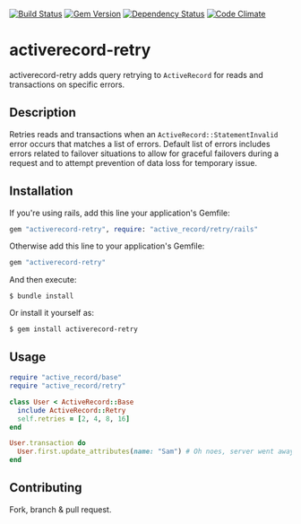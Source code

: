 [![Build Status](https://secure.travis-ci.org/samuelkadolph/activerecord-retry.png?branch=master)](http://travis-ci.org/samuelkadolph/activerecord-retry)
[![Gem Version](https://badge.fury.io/rb/activerecord-retry.png)](http://badge.fury.io/rb/activerecord-retry)
[![Dependency Status](https://gemnasium.com/samuelkadolph/activerecord-retry.png)](https://gemnasium.com/samuelkadolph/activerecord-retry)
[![Code Climate](https://codeclimate.com/github/samuelkadolph/activerecord-retry.png)](https://codeclimate.com/github/samuelkadolph/activerecord-retry)

# activerecord-retry

activerecord-retry adds query retrying to `ActiveRecord` for reads and transactions on specific errors.

## Description

Retries reads and transactions when an `ActiveRecord::StatementInvalid` error occurs that matches a list of errors. Default list
of errors includes errors related to failover situations to allow for graceful failovers during a request and to attempt
prevention of data loss for temporary issue.

## Installation

If you're using rails, add this line your application's Gemfile:

```ruby
gem "activerecord-retry", require: "active_record/retry/rails"
```

Otherwise add this line to your application's Gemfile:

```ruby
gem "activerecord-retry"
```

And then execute:

```
$ bundle install
```

Or install it yourself as:

```
$ gem install activerecord-retry
```

## Usage

```ruby
require "active_record/base"
require "active_record/retry"

class User < ActiveRecord::Base
  include ActiveRecord::Retry
  self.retries = [2, 4, 8, 16]
end

User.transaction do
  User.first.update_attributes(name: "Sam") # Oh noes, server went away but that's okay since we'll retry 4 times over 30 seconds
end
```

## Contributing

Fork, branch & pull request.
